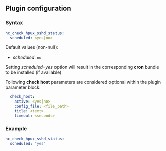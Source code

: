 ## Plugin configuration

### Syntax

```yaml
hc_check_hpux_sshd_status:
  scheduled: <yes|no>
```

Default values (non-null):
* *scheduled*: `no`

Setting *scheduled=yes* option will result in the corresponding **cron** bundle to be installed (if available)

Following **check host** parameters are considered optional within the plugin parameter block:

```yaml
  check_host:
    active: <yes|no>
    config_file: <file_path>
    title: <text>
    timeout: <seconds>
```

### Example

```yaml
hc_check_hpux_sshd_status:
  scheduled: "yes"
```
